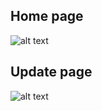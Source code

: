## Home page
![alt text](https://i.imgur.com/71OKZjq.png)
## Update page
![alt text](https://i.imgur.com/ul3j5Oa.png)
